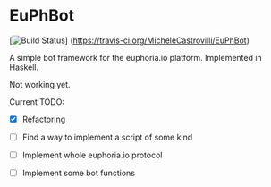EuPhBot
=========

[![Build Status](https://travis-ci.org/MicheleCastrovilli/EuPhBot.svg)] (https://travis-ci.org/MicheleCastrovilli/EuPhBot)

A simple bot framework for the euphoria.io platform.
Implemented in Haskell.

Not working yet. 

Current TODO:
  * [x] Refactoring
  * [ ] Find a way to implement a script of some kind
  * [ ] Implement whole euphoria.io protocol
  * [ ] Implement some bot functions

